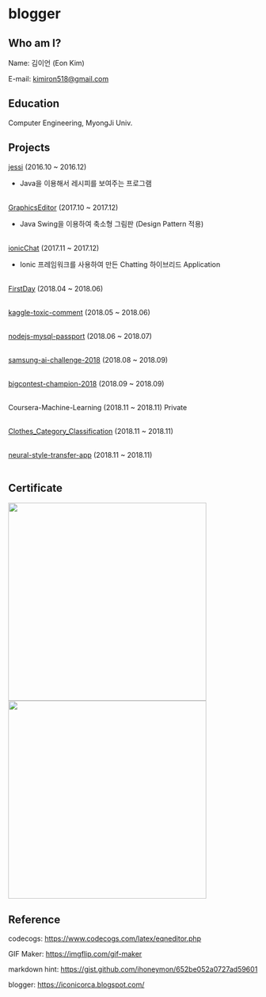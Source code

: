 # blogger

## Who am I?
Name: 김이언 (Eon Kim)

E-mail: kimiron518@gmail.com

## Education
Computer Engineering, MyongJi Univ.

## Projects

[jessi](https://github.com/thisisiron/jessi) (2016.10 ~ 2016.12)
- Java을 이용해서 레시피를 보여주는 프로그램
<br></br>

[GraphicsEditor](https://github.com/thisisiron/GraphicsEditor) (2017.10 ~ 2017.12)
- Java Swing을 이용하여 축소형 그림판 (Design Pattern 적용)
<br></br>

[ionicChat](https://github.com/thisisiron/ionicChat) (2017.11 ~ 2017.12)
- Ionic 프레임워크를 사용하여 만든 Chatting 하이브리드 Application
<br></br>

[FirstDay](https://github.com/thisisiron/FirstDay) (2018.04 ~ 2018.06)
<br></br>

[kaggle-toxic-comment](https://github.com/thisisiron/kaggle-toxic-comment) (2018.05 ~ 2018.06)
<br></br>

[nodejs-mysql-passport](https://github.com/thisisiron/nodejs-mysql-passport) (2018.06 ~ 2018.07)
<br></br>

[samsung-ai-challenge-2018](https://github.com/thisisiron/samsung-ai-challenge-2018) (2018.08 ~ 2018.09)
<br></br>

[bigcontest-champion-2018](https://github.com/thisisiron/bigcontest-champion-2018) (2018.09 ~ 2018.09)
<br></br>

Coursera-Machine-Learning (2018.11 ~ 2018.11) Private
<br></br>

[Clothes_Category_Classification](https://github.com/thisisiron/Clothes_Category_Classification) (2018.11 ~ 2018.11)
<br></br>

[neural-style-transfer-app](https://github.com/thisisiron/neural-style-transfer-app) (2018.11 ~ 2018.11)
<br></br>



## Certificate
<img src="https://github.com/thisisiron/blogger/blob/master/images/BigdataCertificate.PNG" width="400">
<img src="https://github.com/thisisiron/blogger/blob/master/images/MLCertificate.PNG" width="400">


## Reference
codecogs: https://www.codecogs.com/latex/eqneditor.php

GIF Maker: https://imgflip.com/gif-maker

markdown hint: https://gist.github.com/ihoneymon/652be052a0727ad59601

blogger: https://iconicorca.blogspot.com/
